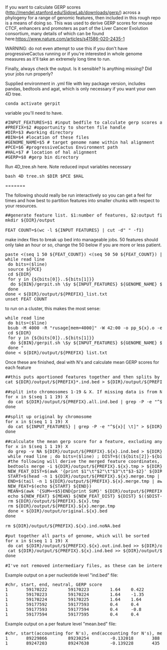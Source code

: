 If you want to calculate GERP scores (http://mendel.stanford.edu/SidowLab/downloads/gerp/) across a phylogeny for a range of genomic features, then included in this rough repo is a means of doing so. This was used to derive GERP scores for mouse CTCF, enhancers and promoters as part of the Liver Cancer Evolution consortium, many details of which can be found here:https://www.nature.com/articles/s41586-020-2435-1

WARNING: do not even attempt to use this if you don't have progressiveCactus running or if you're interested in whole genome measures as it'll take an extremely long time to run.

Finally, always check the output. Is it sensible? Is anything missing? Did your jobs run properly?

Supplied environment in .yml file with key package version, includes pandas, bedtools and agat, which is only necessary if you want your own 4D tree. 
<pre>conda activate gerpit</pre>

variable you'll need to have.
<pre>#INPUT_FEATURES=$1 #input bedfile to calculate gerp scores across
#PREFIX=$2 #opportunity to shorten file handle
#DIR=$3 #working directory
#BIN=$4 #location of these files
#GENOME_NAME=$5 # target genome name within hal alignment
#PCE=$6 #progressiveCactus Environment path
#HAL=$7 # location of hal alignment
#GERP=$8 #gerp bin directory
</pre>

Run 4D_tree.sh here. Note reduced input variables necessary
<pre>bash 4D_tree.sh $DIR $PCE $HAL
</pre>

=======

The following should really be run interactively so you can get a feel for times and how best to partition features into smaller chunks with respect to your resources.

<pre>##generate feature list. $1:number of features, $2:output file
mkdir ${DIR}/output

FEAT_COUNT=$(wc -l ${INPUT_FEATURES} | cut -d" " -f1)
</pre>

make index files to break up bed into manageable jobs. 50 features should only take an hour or so, change the 50 below if you are more or less patient.
<pre>paste <(seq 1 50 ${FEAT_COUNT}) <(seq 50 50 ${FEAT_COUNT}) | sed "$ s/$/${FEAT_COUNT}/" > ${DIR}/output/${PREFIX}_list.txt
while read line
 do bits=($line)
 source ${PCE} 
 cd ${DIR}
 for y in {${bits[0]}..${bits[1]}} 
  do ${BIN}/gerpit.sh \$y ${INPUT_FEATURES} ${GENOME_NAME} ${DIR}/output ${PREFIX}_${bits[0]} ${HAL} ${GERP}
 done
done < ${DIR}/output/${PREFIX}_list.txt
unset FEAT_COUNT
</pre>

to run on a cluster, this makes the most sense:
<pre>while read line
 do bits=($line)
 bsub -M 4000 -R "rusage[mem=4000]" -W 42:00 -o pp_${x}.o -e pp_${x}.e "source ${PCE} 
 cd ${DIR}
 for y in {${bits[0]}..${bits[1]}} 
  do ${BIN}/gerpit.sh \$y ${INPUT_FEATURES} ${GENOME_NAME} ${DIR}/output ${PREFIX}_${bits[0]} ${HAL} ${GERP}
 done "
done < ${DIR}/output/${PREFIX}_list.txt
</pre>

Once these are finished, deal with N's and calculate mean GERP scores for each feature
<pre>##this puts aportioned features together and then splits by chromomsome so sorting and calculations are faster: -M 40000 -W 10:00
cat ${DIR}/output/${PREFIX}*.ind.bed > ${DIR}/output/${PREFIX}.all.ind.bed

##split into chromosomes 1-19 & X. If missing data is from N's and are dealt with by refering to the original feature
for x in $(seq 1 1 19) X
 do cat ${DIR}/output/${PREFIX}.all.ind.bed | grep -P -e "^${x}[ \t]" | awk '{if (NF == 5) print $0}' | sort -k1,1V -k2,2g | uniq > ${DIR}/output/${PREFIX}.all.${x}.ind.bed
done

##split up original by chromosome
for x in $(seq 1 1 19) X
 do cat ${INPUT_FEATURES} | grep -P -e "^${x}[ \t]" > ${DIR}/output/original.${x}.bed
done

##calculate the mean gerp score for a feature, excluding any regions that contain N's
for x in $(seq 1 1 19) X 
 do grep -v NA ${DIR}/output/${PREFIX}.${x}.ind.bed > ${DIR}/output/${PREFIX}.${x}.ind.noNA.bed
 while read line ; do bits=($line) ; DIST=$((${bits[2]}-${bits[1]})) ; echo ${line} | sed 's/ /\t/g' | bedtools intersect -a stdin -b ${DIR}/output/${PREFIX}.${x}.ind.noNA.bed -wb | cut -f7- > ${DIR}/output/${PREFIX}.${x}.tmp
 #the following will derive the merged feature coordinates, reporting the size without N's and the extreme edges of the feature (so if it's split in two by any number of N's, we still report the new feature coordinates so that it includes the string of N's. The assumption is that N's in the middle will be very limited and it won't be worth splitting the feature, which is the correct way to deal with this if stretches of N's are more extensive. 
 bedtools merge -i ${DIR}/output/${PREFIX}.${x}.tmp > ${DIR}/output/${PREFIX}.${x}.merge.tmp
 NEW_FEAT_DIST=$(awk '{print $1"\t"$2"\t"$3"\t"$3-$2}' ${DIR}/output/${PREFIX}.${x}.merge.tmp | awk '{SUM+=$4}END{print SUM}')
 START=$(head -n 1 ${DIR}/output/${PREFIX}.${x}.merge.tmp | awk '{print $1" "$2}')
 END=$(tail -n 1 ${DIR}/output/${PREFIX}.${x}.merge.tmp | awk '{print $3}')
 NEW_FEAT=$(echo ${START} ${END})
 MEAN=$(awk '{SUM+=$5}END{print SUM}' ${DIR}/output/${PREFIX}.${x}.tmp | X=${NEW_FEAT_DIST} awk '{printf("%.6f\n", $1/ENVIRON["X"])}')
 echo ${NEW_FEAT} ${MEAN} ${NEW_FEAT_DIST} ${DIST} $(($DIST-$NEW_FEAT_DIST)) $line | sed 's/ /\t/g' >> ${DIR}/output/original.${x}.out.ind.bed
 rm ${DIR}/output/${PREFIX}.${x}.tmp
 rm ${DIR}/output/${PREFIX}.${x}.merge.tmp
 done < ${DIR}/output/original.${x}.bed
done

rm ${DIR}/output/${PREFIX}.${x}.ind.noNA.bed

#put together all parts of genome, which will be sorted
for x in $(seq 1 1 19) X
 do cat ${DIR}/output/${PREFIX}.${x}.out.ind.bed >> ${DIR}/output/${PREFIX}.mean.bed
 cat ${DIR}/output/${PREFIX}.${x}.ind.bed >> ${DIR}/output/${PREFIX}.ind.bed
done

#I've not removed intermediary files, as these can be interesting or necessary to debug, which I've put zero effort into sourcing.
</pre>

Example output on a per nucleotide level "ind.bed" file:
<pre>
#chr, start, end, neutral, GERP score
1       59170222        59170223        1.64    0.422
1       59170223        59170224        1.64    -1.35
1       59170224        59170225        1.64    1.64
1       59177592        59177593        0.4     0.4
1       59177593        59177594        0.4     -0.8
1       59177594        59177595        0.4     0.4
</pre>

Example output on a per feature level "mean.bed" file:
<pre>
#chr, start(accounting for N's), end(accounting for N's), mean GERP score, length without N's, length original, original chr, original start, original end, metadata....
1       89229866        89230254        -0.132018       388     415     27      1       89229866        89230281        c3h_shadowCTCF_224      caroli_CTCF_754 shadowCTCF
1       89247203        89247638        -0.139228       435     435     0       1       89247203        89247638        c3h_shadowCTCF_225      caroli_CTCF_755 shadowCTCF
</pre>

